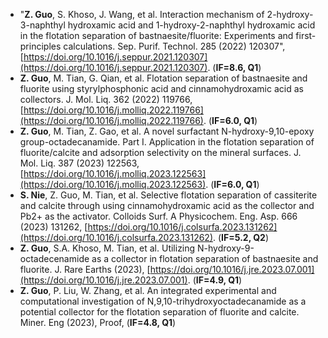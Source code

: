 

- "**Z. Guo**, S. Khoso, J. Wang, et al. Interaction mechanism of 2-hydroxy-3-naphthyl hydroxamic acid and 1-hydroxy-2-naphthyl hydroxamic acid in the flotation separation of bastnaesite/fluorite: Experiments and first-principles calculations. Sep. Purif. Technol. 285 (2022) 120307", [https://doi.org/10.1016/j.seppur.2021.120307](https://doi.org/10.1016/j.seppur.2021.120307). (**IF=8.6, Q1**)
- **Z. Guo**, M. Tian, G. Qian, et al. Flotation separation of bastnaesite and fluorite using styrylphosphonic acid and cinnamohydroxamic acid as collectors. J. Mol. Liq. 362 (2022) 119766, [https://doi.org/10.1016/j.molliq.2022.119766](https://doi.org/10.1016/j.molliq.2022.119766). (**IF=6.0, Q1**)
- **Z. Guo**, M. Tian, Z. Gao, et al. A novel surfactant N-hydroxy-9,10-epoxy group-octadecanamide. Part Ⅰ. Application in the flotation separation of fluorite/calcite and adsorption selectivity on the mineral surfaces. J. Mol. Liq. 387 (2023) 122563, [https://doi.org/10.1016/j.molliq.2023.122563](https://doi.org/10.1016/j.molliq.2023.122563). (**IF=6.0, Q1**)
- **S. Nie**, Z. Guo, M. Tian, et al. Selective flotation separation of cassiterite and calcite through using cinnamohydroxamic acid as the collector and Pb2+ as the activator. Colloids Surf. A Physicochem. Eng. Asp. 666 (2023) 131262, [https://doi.org/10.1016/j.colsurfa.2023.131262](https://doi.org/10.1016/j.colsurfa.2023.131262). (**IF=5.2, Q2**)
- **Z. Guo**, S.A. Khoso, M. Tian, et al. Utilizing N-hydroxy-9-octadecenamide as a collector in flotation separation of bastnaesite and fluorite. J. Rare Earths (2023), [https://doi.org/10.1016/j.jre.2023.07.001](https://doi.org/10.1016/j.jre.2023.07.001). (**IF=4.9, Q1**)
- **Z. Guo**, P. Liu, W. Zhang, et al. An integrated experimental and computational investigation of N,9,10-trihydroxyoctadecanamide as a potential collector for the flotation separation of fluorite and calcite. Miner. Eng (2023), Proof, (**IF=4.8, Q1**)
